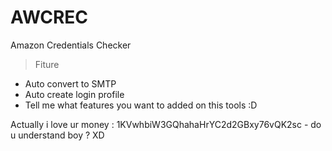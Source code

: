 # AWCREC
Amazon Credentials Checker
> Fiture
+ Auto convert to SMTP
+ Auto create login profile
+ Tell me what features you want to added on this tools :D

Actually i love ur money : 1KVwhbiW3GQhahaHrYC2d2GBxy76vQK2sc - do u understand boy ? XD
